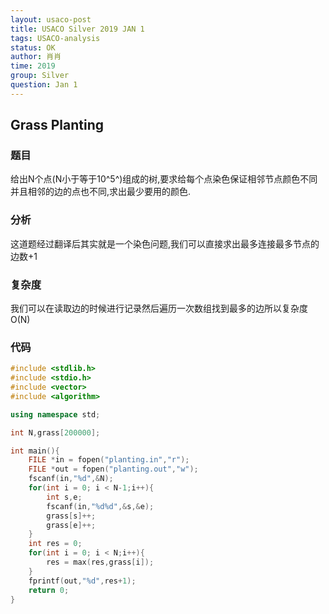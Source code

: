 ```yaml
---
layout: usaco-post
title: USACO Silver 2019 JAN 1
tags: USACO-analysis
status: OK
author: 肖肖
time: 2019
group: Silver
question: Jan 1
---
```

## Grass Planting

### 题目

给出N个点(N小于等于10^5^)组成的树,要求给每个点染色保证相邻节点颜色不同并且相邻的边的点也不同,求出最少要用的颜色.

### 分析

这道题经过翻译后其实就是一个染色问题,我们可以直接求出最多连接最多节点的边数+1

### 复杂度

我们可以在读取边的时候进行记录然后遍历一次数组找到最多的边所以复杂度O(N)

### 代码

```c++
#include <stdlib.h>
#include <stdio.h>
#include <vector>
#include <algorithm>

using namespace std;

int N,grass[200000];

int main(){
	FILE *in = fopen("planting.in","r");
	FILE *out = fopen("planting.out","w");
	fscanf(in,"%d",&N);
	for(int i = 0; i < N-1;i++){
		int s,e;
		fscanf(in,"%d%d",&s,&e);
		grass[s]++;
		grass[e]++;
	}
	int res = 0;
	for(int i = 0; i < N;i++){
		res = max(res,grass[i]);
	}
	fprintf(out,"%d",res+1);
	return 0;
}
```
